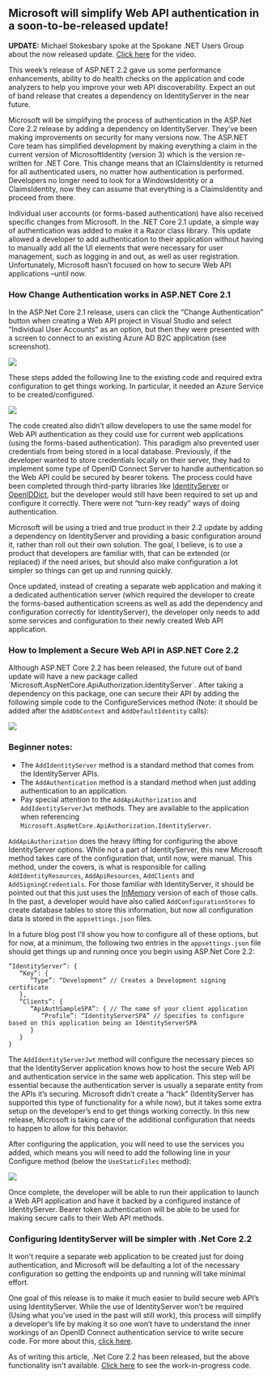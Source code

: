

## **Microsoft will simplify Web API authentication in a soon-to-be-released update!**

**UPDATE:** Michael Stokesbary spoke at the Spokane .NET Users Group about the now released update. [Click here](/video-asp-net-core-2-2/) for the video.

This week’s release of ASP.NET 2.2 gave us some performance enhancements, ability to do health checks on the application and code analyzers to help you improve your web API discoverability. Expect an out of band release that creates a dependency on IdentityServer in the near future.

Microsoft will be simplifying the process of authentication in the ASP.Net Core 2.2 release by adding a dependency on IdentityServer. They’ve been making improvements on security for many versions now. The ASP.NET Core team has simplified development by making everything a claim in the current version of MicrosoftIdentity (version 3) which is the version re-written for .NET Core. This change means that an IClaimsIdentity is returned for all authenticated users, no matter how authentication is performed. Developers no longer need to look for a WindowsIdentity or a ClaimsIdentity, now they can assume that everything is a ClaimsIdentity and proceed from there.

Individual user accounts (or forms-based authentication) have also received specific changes from Microsoft. In the .NET Core 2.1 update, a simple way of authentication was added to make it a Razor class library. This update allowed a developer to add authentication to their application without having to manually add all the UI elements that were necessary for user management, such as logging in and out, as well as user registration. Unfortunately, Microsoft hasn’t focused on how to secure Web API applications –until now.

### **How Change Authentication works in ASP.NET Core 2.1**

In the ASP.Net Core 2.1 release, users can click the “Change Authentication” button when creating a Web API project in Visual Studio and select “Individual User Accounts” as an option, but then they were presented with a screen to connect to an existing Azure AD B2C application (see screenshot).

![](https://intellitect.comhttps://intellitect.com/wp-content/uploads/2018/11/Stokes-Screenshot1.webp)

These steps added the following line to the existing code and required extra configuration to get things working. In particular, it needed an Azure Service to be created/configured.

![](https://intellitect.comhttps://intellitect.com/wp-content/uploads/2018/11/Stokes-Code-2.webp)

The code created also didn’t allow developers to use the same model for Web API authentication as they could use for current web applications (using the forms-based authentication). This paradigm also prevented user credentials from being stored in a local database. Previously, if the developer wanted to store credentials locally on their server, they had to implement some type of OpenID Connect Server to handle authentication so the Web API could be secured by bearer tokens. The process could have been completed through third-party libraries like [IdentityServer](https://identityserver.io/) or [OpenIDDict](https://github.com/openiddict/openiddict-core), but the developer would still have been required to set up and configure it correctly. There were not “turn-key ready” ways of doing authentication.

Microsoft will be using a tried and true product in their 2.2 update by adding a dependency on IdentityServer and providing a basic configuration around it, rather than roll out their own solution. The goal, I believe, is to use a product that developers are familiar with, that can be extended (or replaced) if the need arises, but should also make configuration a lot simpler so things can get up and running quickly.

Once updated, instead of creating a separate web application and making it a dedicated authentication server (which required the developer to create the forms-based authentication screens as well as add the dependency and configuration correctly for IdentityServer), the developer only needs to add some services and configuration to their newly created Web API application.

### **How to Implement a Secure Web API in ASP.NET Core 2.2**

Although ASP.NET Core 2.2 has been released, the future out of band update will have a new package called \`Microsoft.AspNetCore.ApiAuthorization.IdentityServer\`. After taking a dependency on this package, one can secure their API by adding the following simple code to the ConfigureServices method (Note: it should be added after the `AddDbContext` and `AddDefaultIdentity` calls):

![](https://intellitect.comhttps://intellitect.com/wp-content/uploads/2018/11/Stokes-Code3.webp)

### **Beginner notes:**

- The `AddIdentityServer` method is a standard method that comes from the IdentityServer APIs.
- The `AddAuthentication` method is a standard method when just adding authentication to an application.
- Pay special attention to the `AddApiAuthorization` and `AddIdentityServerJwt` methods. They are available to the application when referencing `Microsoft.AspNetCore.ApiAuthorization.IdentityServer`.

`AddApiAuthorization` does the heavy lifting for configuring the above IdentityServer options. While not a part of IdentityServer, this new Microsoft method takes care of the configuration that, until now, were manual. This method, under the covers, is what is responsible for calling `AddIdentityResources`, `AddApiResources`, `AddClients` and `AddSigningCredentials`. For those familiar with IdentityServer, it should be pointed out that this just uses the [InMemory](https://identityserver.github.io/Documentation/docsv2/configuration/inMemory.html) version of each of those calls. In the past, a developer would have also called `AddConfigurationStores` to create database tables to store this information, but now all configuration data is stored in the `appsettings.json` files.

In a future blog post I’ll show you how to configure all of these options, but for now, at a minimum, the following two entries in the `appsettings.json` file should get things up and running once you begin using ASP.Net Core 2.2:

```
“IdentityServer”: {
   “Key”: {
      “Type”: “Development” // Creates a Development signing certificate
   },
   “Clients”: {
      “ApiAuthSampleSPA”: { // The name of your client application
         “Profile”: “IdentityServerSPA” // Specifies to configure based on this application being an IdentityServerSPA
      }
   }
}
```

The `AddIdentityServerJwt` method will configure the necessary pieces so that the IdentityServer application knows how to host the secure Web API and authentication service in the same web application. This step will be essential because the authentication server is usually a separate entity from the APIs it’s securing. Microsoft didn’t create a “hack” (IdentityServer has supported this type of functionality for a while now), but it takes some extra setup on the developer’s end to get things working correctly. In this new release, Microsoft is taking care of the additional configuration that needs to happen to allow for this behavior.

After configuring the application, you will need to use the services you added, which means you will need to add the following line in your Configure method (below the `UseStaticFiles` method):

![](https://intellitect.comhttps://intellitect.com/wp-content/uploads/2018/11/Stokes-code4.webp)

Once complete, the developer will be able to run their application to launch a Web API application and have it backed by a configured instance of IdentityServer. Bearer token authentication will be able to be used for making secure calls to their Web API methods.

### **Configuring IdentityServer will be simpler** with .**Net Core 2.2**

It won't require a separate web application to be created just for doing authentication, and Microsoft will be defaulting a lot of the necessary configuration so getting the endpoints up and running will take minimal effort.

One goal of this release is to make it much easier to build secure web API’s using IdentityServer. While the use of IdentityServer won’t be required (Using what you’ve used in the past will still work), this process will simplify a developer’s life by making it so one won’t have to understand the inner workings of an OpenID Connect authentication service to write secure code. For more about this, [click here](https://github.com/aspnet/Announcements/issues/307).

As of writing this article, .Net Core 2.2 has been released, but the above functionality isn't available. [Click here](https://github.com/aspnet/identity/tree/release/2.2) to see the work-in-progress code.
